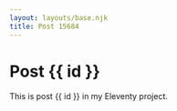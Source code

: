 ```yaml
---
layout: layouts/base.njk
title: Post 15684
---
```


# Post {{ id }}

This is post {{ id }} in my Eleventy project.
